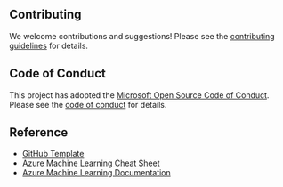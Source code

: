 
## Contributing

We welcome contributions and suggestions! Please see the [contributing guidelines](CONTRIBUTING.md) for details.

## Code of Conduct

This project has adopted the [Microsoft Open Source Code of Conduct](https://opensource.microsoft.com/codeofconduct/). Please see the [code of conduct](CODE_OF_CONDUCT.md) for details.

## Reference

- [GitHub Template](https://github.com/Azure/azureml-template)
- [Azure Machine Learning Cheat Sheet](https://azure.github.io/azureml-web)
- [Azure Machine Learning Documentation](https://docs.microsoft.com/azure/machine-learning)
